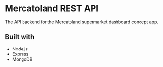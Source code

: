 # Mercatoland REST API

The API backend for the Mercatoland supermarket dashboard concept app.

## Built with

- Node.js
- Express
- MongoDB
